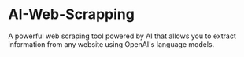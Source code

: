 # AI-Web-Scrapping
A powerful web scraping tool powered by AI that allows you to extract information from any website using OpenAI's language models.
